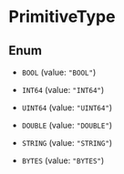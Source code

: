 

# PrimitiveType

## Enum


* `BOOL` (value: `"BOOL"`)

* `INT64` (value: `"INT64"`)

* `UINT64` (value: `"UINT64"`)

* `DOUBLE` (value: `"DOUBLE"`)

* `STRING` (value: `"STRING"`)

* `BYTES` (value: `"BYTES"`)



